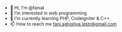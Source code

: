 - 👋 Hi, I’m @fanial
- 👀 I’m interested in web programming
- 🌱 I’m currently learning PHP, Codeigniter & C++
- 📫 How to reach me fani.aghistiya.lestr@gmail.com

<!---
fanial/fanial is a ✨ special ✨ repository because its `README.md` (this file) appears on your GitHub profile.
You can click the Preview link to take a look at your changes.
--->

